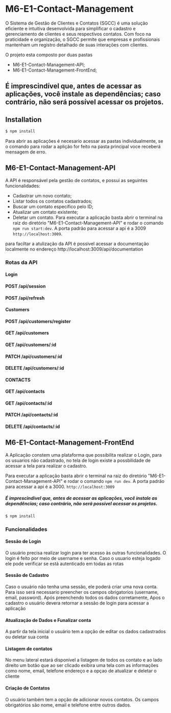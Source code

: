 # M6-E1-Contact-Management
O Sistema de Gestão de Clientes e Contatos (SGCC) é uma solução eficiente e intuitiva desenvolvida para simplificar o cadastro e gerenciamento de clientes e seus respectivos contatos. Com foco na praticidade e organização, o SGCC permite que empresas e profissionais mantenham um registro detalhado de suas interações com clientes.

O projeto esta composto por duas pastas 
- M6-E1-Contact-Management-API;
- M6-E1-Contact-Management-FrontEnd;

## É imprescindível que, antes de acessar as aplicações, você instale as dependências; caso contrário, não será possível acessar os projetos.

## Installation

```bash
$ npm install
```


Para abrir as aplicações é necesario acessar as pastas individualmente, se o comando para rodar a aplição for feito na pasta principal voce receberá mensagem de erro.


## M6-E1-Contact-Management-API

A API é responsável pela gestão de contatos, e possui as seguintes funcionalidades:
- Cadastrar um novo contato;
- Listar todos os contatos cadastrados;
- Buscar um contato específico pelo ID;
- Atualizar um contato existente;
- Deletar um contato.
Para executar a aplicação basta abrir o terminal na raiz do diretório "M6-E1-Contact-Management-API"
e rodar o comando `npm run start:dev`. A porta padrão para acessar a api é a 3009 `http://localhost:3009`.

para faciltar a atulização da API é possivel acessar a documentação localmente no endereço 
http://localhost:3009/api/documentation



### Rotas da API

#### Login

#### POST /api/session
#### POST /api/refresh

#### Customers
#### POST /api/customers/register
#### GET /api/customers
#### GET /api/customers/:id
#### PATCH /api/customers/:id
#### DELETE /api/customers/:id

#### CONTACTS

#### GET /api/contacts
#### GET /api/contacts/:id
#### PATCH /api/contacts/:id
#### DELETE /api/contacts/:id






## M6-E1-Contact-Management-FrontEnd

A Aplicação constem uma plataforma que possibilita realizar o Login, para os usuarios não cadastrado, no tela de login existe a possbilidade de acessar a tela para realizar o cadastro.

Para executar a aplicação basta abrir o terminal na raiz do diretório "M6-E1-Contact-Management-API"
e rodar o comando `npm run dev`. A porta padrão para acessar a api é a 3000. `http://localhost:3009`





##### É imprescindível que, antes de acessar as aplicações, você instale as dependências; caso contrário, não será possível acessar os projetos.



```bash
$ npm install
```



### Funcionalidades

#### Sessão de Login
O usuário precisa realizar login para ter acesso às outras funcionalidades. O login é feito por meio
de username e senha. Caso o usuario esteja logado ele pode verificar se está autenticado em todas as rotas

#### Sessão de Cadastro
Caso o usuário não tenha uma sessão, ele poderá criar uma nova conta. Para isso será necessario
preencher os campos obrigatorios (username, email, password). Após preenchendo todos os dados corretamente, Apos o cadastro o usuário devera retornar a sessão de login para acessar a aplicação

#### Atualização de Dados e Funalizar conta
A partir da tela inicial o usuário tem a opção de editar os dados cadastrados ou deletar sua conta

#### Listagem de contatos
No menu lateral estará disponível a listagem de todos os contato e ao lado direito um botão que ao ser clicado exibira uma tela com as informações como nome, email, telefone endereço e a opçao de atualizar e deletar o cliente

#### Criação de Contatos
O usuário também tem a opção de adicionar novos contatos. Os campos obrigatórios são nome, email e
telefone entre outros dados. 




